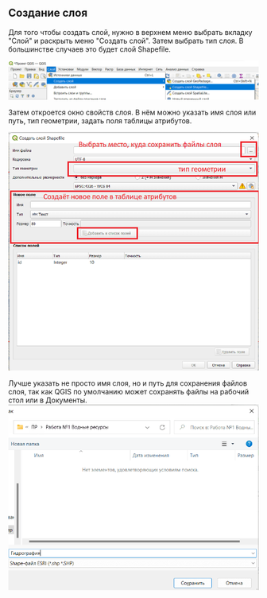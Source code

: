 ## Создание слоя

Для того чтобы создать слой, нужно в верхнем меню выбрать вкладку "Слой" и раскрыть меню "Создать слой". Затем выбрать тип слоя. В большинстве случаев это будет слой Shapefile.

<img title="" src="add-layer--menu.png" alt="add-layer--menu.png" data-align="center" width="618">

Затем откроется окно свойств слоя. В нём можно указать имя слоя или путь, тип геометрии, задать поля таблицы атрибутов.

<img title="" src="add-layer--properties.png" alt="add-layer--properties.png" data-align="center" width="535">

Лучше указать не просто имя слоя, но и путь для сохранения файлов слоя, так как QGIS по умолчанию может сохранять файлы на рабочий стол или в Документы.<img title="" src="add-layer--save-path.png" alt="add-layer--save-path.png" width="561" data-align="center">
